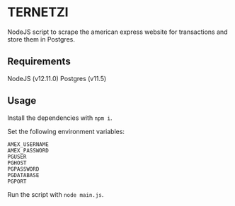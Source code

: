 # TERNETZI

NodeJS script to scrape the american express website for transactions and store them in Postgres.

## Requirements

NodeJS (v12.11.0)
Postgres (v11.5)

## Usage

Install the dependencies with `npm i`.

Set the following environment variables:
```
AMEX_USERNAME
AMEX_PASSWORD
PGUSER
PGHOST
PGPASSWORD
PGDATABASE
PGPORT
```

Run the script with `node main.js`.
